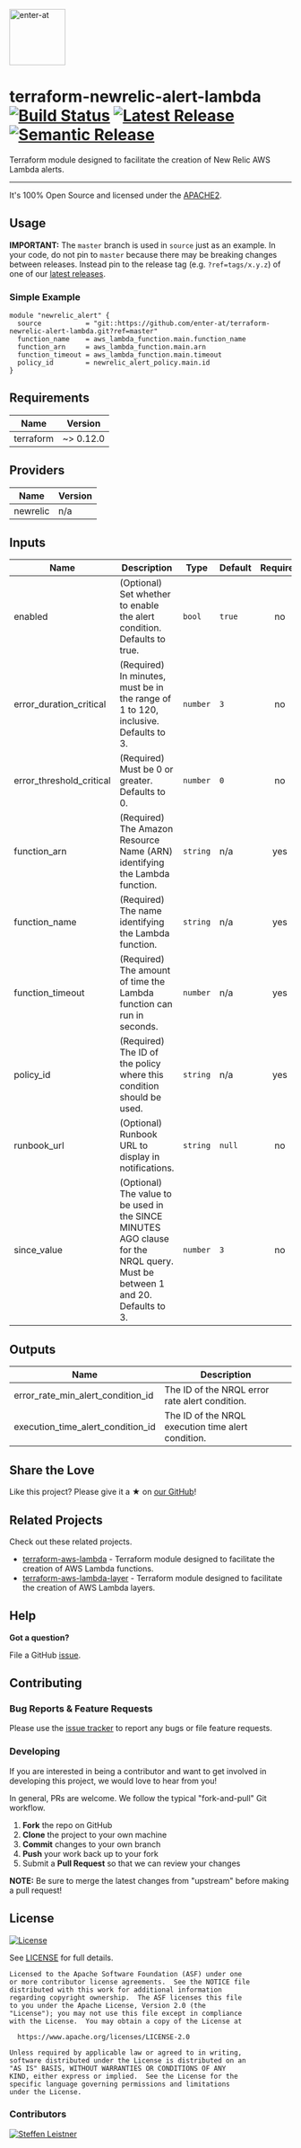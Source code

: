 <!--

  ** DO NOT EDIT THIS FILE
  **
  ** This file was automatically generated by the `build-harness`.
  ** 1) Make all changes to `README.yaml`
  ** 2) Run `make init` (you only need to do this once)
  ** 3) Run`make readme` to rebuild this file.
  **

  -->

[<img src="https://res.cloudinary.com/enter-at/image/upload/v1576145406/static/logo-svg.svg" alt="enter-at" width="100">][website]

# terraform-newrelic-alert-lambda [![Build Status](https://github.com/enter-at/terraform-newrelic-alert-lambda/workflows/Terraform%20Lint/badge.svg)](https://github.com/enter-at/terraform-newrelic-alert-lambda/actions) [![Latest Release](https://img.shields.io/github/release/enter-at/terraform-newrelic-alert-lambda.svg)](https://github.com/enter-at/terraform-newrelic-alert-lambda/releases/latest) [![Semantic Release](https://img.shields.io/badge/%20%20%F0%9F%93%A6%F0%9F%9A%80-semantic--release-e10079.svg)](https://github.com/semantic-release/semantic-release)


Terraform module designed to facilitate the creation of New Relic AWS Lambda alerts.


---


It's 100% Open Source and licensed under the [APACHE2](LICENSE).





## Usage


**IMPORTANT:** The `master` branch is used in `source` just as an example. In your code, do not pin to `master` because there may be breaking changes between releases.
Instead pin to the release tag (e.g. `?ref=tags/x.y.z`) of one of our [latest releases](https://github.com/enter-at/terraform-newrelic-alert-lambda/releases).


### Simple Example

```hcl
module "newrelic_alert" {
  source           = "git::https://github.com/enter-at/terraform-newrelic-alert-lambda.git?ref=master"
  function_name    = aws_lambda_function.main.function_name
  function_arn     = aws_lambda_function.main.arn
  function_timeout = aws_lambda_function.main.timeout
  policy_id        = newrelic_alert_policy.main.id
}
```








<!-- markdownlint-disable -->
## Requirements

| Name | Version |
|------|---------|
| terraform | ~> 0.12.0 |

## Providers

| Name | Version |
|------|---------|
| newrelic | n/a |

## Inputs

| Name | Description | Type | Default | Required |
|------|-------------|------|---------|:--------:|
| enabled | (Optional) Set whether to enable the alert condition. Defaults to true. | `bool` | `true` | no |
| error\_duration\_critical | (Required) In minutes, must be in the range of 1 to 120, inclusive. Defaults to 3. | `number` | `3` | no |
| error\_threshold\_critical | (Required) Must be 0 or greater. Defaults to 0. | `number` | `0` | no |
| function\_arn | (Required) The Amazon Resource Name (ARN) identifying the Lambda function. | `string` | n/a | yes |
| function\_name | (Required) The name identifying the Lambda function. | `string` | n/a | yes |
| function\_timeout | (Required) The amount of time the Lambda function can run in seconds. | `number` | n/a | yes |
| policy\_id | (Required) The ID of the policy where this condition should be used. | `string` | n/a | yes |
| runbook\_url | (Optional) Runbook URL to display in notifications. | `string` | `null` | no |
| since\_value | (Optional) The value to be used in the SINCE <X> MINUTES AGO clause for the NRQL query. Must be between 1 and 20. Defaults to 3. | `number` | `3` | no |

## Outputs

| Name | Description |
|------|-------------|
| error\_rate\_min\_alert\_condition\_id | The ID of the NRQL error rate alert condition. |
| execution\_time\_alert\_condition\_id | The ID of the NRQL execution time alert condition. |

<!-- markdownlint-restore -->



## Share the Love

Like this project?
Please give it a ★ on [our GitHub](https://github.com/enter-at/terraform-newrelic-alert-lambda)!


## Related Projects

Check out these related projects.

- [terraform-aws-lambda](https://github.com/enter-at/terraform-aws-lambda) - Terraform module designed to facilitate the creation of AWS Lambda functions.
- [terraform-aws-lambda-layer](https://github.com/enter-at/terraform-aws-lambda-layer) - Terraform module designed to facilitate the creation of AWS Lambda layers.



## Help

**Got a question?**

File a GitHub [issue](https://github.com/enter-at/terraform-newrelic-alert-lambda/issues).

## Contributing

### Bug Reports & Feature Requests

Please use the [issue tracker](https://github.com/enter-at/terraform-newrelic-alert-lambda/issues) to report any bugs or file feature requests.

### Developing

If you are interested in being a contributor and want to get involved in developing this project, we would love to hear from you!

In general, PRs are welcome. We follow the typical "fork-and-pull" Git workflow.

 1. **Fork** the repo on GitHub
 2. **Clone** the project to your own machine
 3. **Commit** changes to your own branch
 4. **Push** your work back up to your fork
 5. Submit a **Pull Request** so that we can review your changes

**NOTE:** Be sure to merge the latest changes from "upstream" before making a pull request!





## License

[![License](https://img.shields.io/badge/License-Apache%202.0-blue.svg)](https://opensource.org/licenses/Apache-2.0)

See [LICENSE](LICENSE) for full details.

    Licensed to the Apache Software Foundation (ASF) under one
    or more contributor license agreements.  See the NOTICE file
    distributed with this work for additional information
    regarding copyright ownership.  The ASF licenses this file
    to you under the Apache License, Version 2.0 (the
    "License"); you may not use this file except in compliance
    with the License.  You may obtain a copy of the License at

      https://www.apache.org/licenses/LICENSE-2.0

    Unless required by applicable law or agreed to in writing,
    software distributed under the License is distributed on an
    "AS IS" BASIS, WITHOUT WARRANTIES OR CONDITIONS OF ANY
    KIND, either express or implied.  See the License for the
    specific language governing permissions and limitations
    under the License.




### Contributors

[![Steffen Leistner][sleistner_avatar]][sleistner_homepage]

  [sleistner_homepage]: https://github.com/sleistner
  [sleistner_avatar]: https://res.cloudinary.com/enter-at/image/fetch/f_png,r_max,w_100,h_100,c_thumb/https://github.com/sleistner.png



  [website]: https://github.com/enter-at
